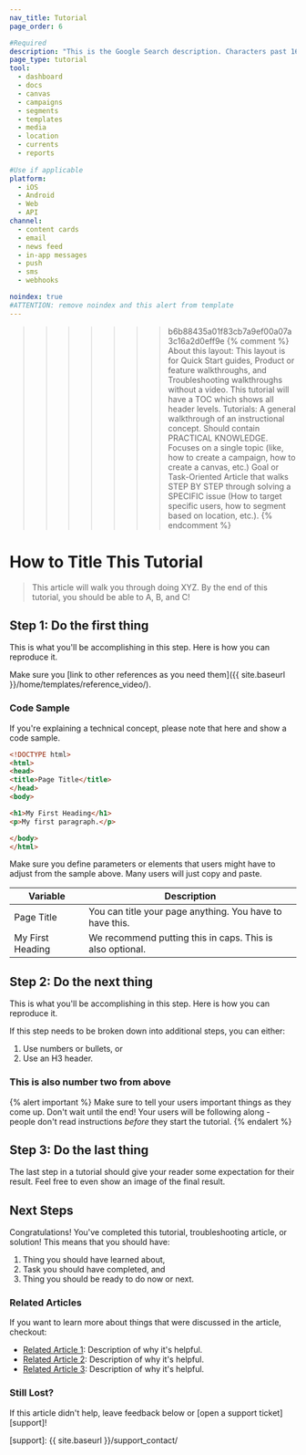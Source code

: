 ```yaml
---
nav_title: Tutorial
page_order: 6

#Required
description: "This is the Google Search description. Characters past 160 get truncated, keep it brief." 
page_type: tutorial
tool:
  - dashboard
  - docs
  - canvas
  - campaigns
  - segments
  - templates
  - media
  - location 
  - currents
  - reports
  
#Use if applicable
platform: 
  - iOS
  - Android
  - Web
  - API
channel: 
  - content cards
  - email
  - news feed
  - in-app messages
  - push
  - sms
  - webhooks

noindex: true 
#ATTENTION: remove noindex and this alert from template
---
```


>>>>>>> b6b88435a01f83cb7a9ef00a07a3c16a2d0eff9e
{% comment %}
About this layout:
This layout is for Quick Start guides, Product or feature walkthroughs, and Troubleshooting walkthroughs without a video. This tutorial will have a TOC which shows all header levels.
Tutorials:
A general walkthrough of an instructional concept. Should contain PRACTICAL KNOWLEDGE. Focuses on a single topic (like, how to create a campaign, how to create a canvas, etc.) Goal or Task-Oriented Article that walks STEP BY STEP through solving a SPECIFIC issue (How to target specific users, how to segment based on location, etc.).
{% endcomment %}
# How to Title This Tutorial

> This article will walk you through doing XYZ. By the end of this tutorial, you should be able to A, B, and C!

## Step 1: Do the first thing

This is what you'll be accomplishing in this step. Here is how you can reproduce it.

Make sure you [link to other references as you need them]({{ site.baseurl }}/home/templates/reference_video/).

### Code Sample

If you're explaining a technical concept, please note that here and show a code sample.

```html
<!DOCTYPE html>
<html>
<head>
<title>Page Title</title>
</head>
<body>

<h1>My First Heading</h1>
<p>My first paragraph.</p>

</body>
</html>
```

Make sure you define parameters or elements that users might have to adjust from the sample above. Many users will just copy and paste.

| Variable | Description |
| -------- | ----------- |
| Page Title | You can title your page anything. You have to have this. |
| My First Heading | We recommend putting this in caps. This is also optional. |

## Step 2: Do the next thing

This is what you'll be accomplishing in this step. Here is how you can reproduce it.

If this step needs to be broken down into additional steps, you can either:
1. Use numbers or bullets, or
2. Use an H3 header.

### This is also number two from above

{% alert important %}
Make sure to tell your users important things as they come up. Don't wait until the end! Your users will be following along - people don't read instructions _before_ they start the tutorial.
{% endalert %}

## Step 3: Do the last thing

The last step in a tutorial should give your reader some expectation for their result. Feel free to even show an image of the final result.

## Next Steps

Congratulations! You've completed this tutorial, troubleshooting article, or solution! This means that you should have:
1. Thing you should have learned about,
2. Task you should have completed, and
3. Thing you should be ready to do now or next.

### Related Articles

If you want to learn more about things that were discussed in the article, checkout:
- [Related Article 1](#solution-1): Description of why it's helpful.
- [Related Article 2](#solution-2): Description of why it's helpful.
- [Related Article 3](#solution-3): Description of why it's helpful.

### Still Lost?

If this article didn't help, leave feedback below or [open a support ticket][support]!

[support]: {{ site.baseurl }}/support_contact/
